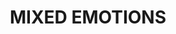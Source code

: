 ---
layout: default
title: MIXED EMOTIONS
link: https://soundcloud.com/jarran-ahaz/mixed-emotions
---